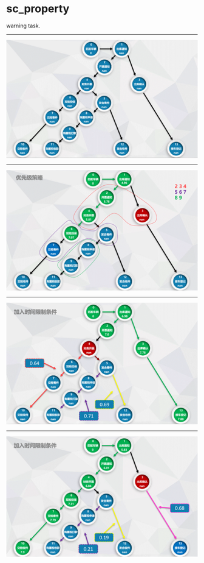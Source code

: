 # sc_property
warning task.

---

![](./img/1.png)

---

![](./img/2.png)

---

![](./img/3.png)

---

![](./img/4.png)
